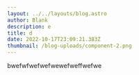 ```yaml
---
layout: ../../layouts/blog.astro
author: Blank
description: e
title: d
date: 2022-10-17T23:09:21.383Z
thumbnail: /blog-uploads/component-2.png
---
```

b﻿wefwfwefwefwewefweffwefwe